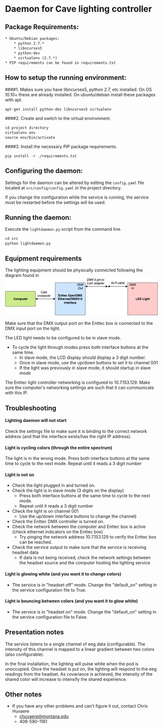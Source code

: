 # Daemon for Cave lighting controller
## Package Requirements:
    * Ubuntu/Debian packages:
        * python 2.7.*
        * libncurses5
        * python-dev
        * virtualenv (2.7.*)
    * PIP requirements can be found in requirements.txt

## How to setup the running environment:
####1. Makes sure you have libncurses5, python 2.7, etc installed.
On OS 10.10+ these are already installed.
On ubuntu/debian install these packages with apt.
```shell
apt-get install python-dev libncurses5 virtualenv
```

####2. Create and switch to the virtual environment.
```shell
cd project directory
virtualenv env
source env/bin/activate
````
####3. Install the necessary PIP package requirements.
```shell
pip install -r ./requirements.txt
```

## Configuring the daemon:
Settings for the daemon can be altered by editing the `config.yaml` file located at `src/config/config.yaml` in the project directory.

If you change the configuration while the service is running, the service must be restarted before the settings will be used.

## Running the daemon:
Execute the `lightdaemon.py` script from the command line.
```shell
cd src
python lightdaemon.py
```

## Equipment requirements
The lighting equipment should be physically connected following the diagram found in
![diagram](src/Diagram.png)

Make sure that the DMX output port on the Enttec box is connected to the DMX input port on the light.

The LED light needs to be configured to be in slave mode.
* To cycle the light through modes press both interface buttons at the same time.
    * In slave mode, the LCD display should display a 3 digit number.
    * Once in slave mode, use the up/down buttons to set it to channel 001
    * If the light was previously in slave mode, it should startup in slave mode
    
The Enttec light controller networking is configured to 10.7.153.129.  Make sure the computer's networking settings are such that it can communicate with this IP.

## Troubleshooting

#### Lighting daemon will not start
Check the settings file to make sure it is binding to the correct network address (and that the interface exists/has the right IP address).

#### Light is cycling colors (through the entire spectrum)
The light is in the wrong mode.  Press both interface buttons at the same time to cycle to the next mode.  Repeat until it reads a 3 digit number

#### Light is not on
* Check the light plugged in and turned on.
* Check the light is in slave mode (3 digits on the display)
    * Press both interface buttons at the same time to cycle to the next mode.
    * Repeat until it reads a 3 digit number
* Check the light is on channel 001
    * Use the up/down interface buttons to change the channel)
* Check the Enttec DMX controller is turned on.
* Check the network between the computer and Enttec box is active (check ethernet indicators on the Enttec box)
    * Try pinging the network address 10.7.153.129 to verify the Enttec box can be reached.
* Check the service output to make sure that the service is receiving headset data
    * If data is not being received, check the network settings between the headset source and the computer hosting the lighting service

#### Light is glowing white (and you want it to change colors)
* The service is in "headset off" mode.  Change the "default_on" setting in the service configuration file to True.

#### Light is bouncing between colors (and you want it to glow white)
* The service is in "headset on" mode.  Change the "default_on" setting in the service configuration file to False.

## Presentation notes
The service listens to a single channel of eeg data (configurable).  The intensity of this channel is mapped to a linear gradient between two colors (also configurable).

In the final installation, the lighting will pulse white when the pod is unoccupied.  Once the headset is put on, the lighting will respond to the eeg readings from the headset.  As covariance is achieved, the intensity of the shared color will increase to intensify the shared experience.

## Other notes
* If you have any other problems and can't figure it out, contact Chris Huvaere
    * chuvaere@montana.edu
    * 406-580-1181